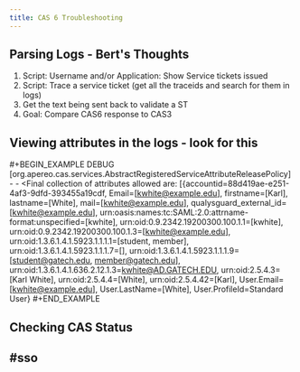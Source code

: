```yaml
---
title: CAS 6 Troubleshooting
---
```


## Parsing Logs - Bert's Thoughts
1. Script: Username and/or Application: Show Service tickets issued
2. Script: Trace a service ticket (get all the traceids and search for them in logs)
3. Get the text being sent back to validate a ST
4. Goal: Compare CAS6 response to CAS3
## Viewing attributes in the logs - look for this
#+BEGIN_EXAMPLE
DEBUG [org.apereo.cas.services.AbstractRegisteredServiceAttributeReleasePolicy] -  - <Final collection of attributes allowed are: [{​​accountid=88d419ae-e251-4af3-9dfd-393455a19cdf, Email=[kwhite@example.edu], firstname=[Karl], lastname=[White], mail=[kwhite@example.edu], qualysguard_external_id=[kwhite@example.edu], urn:oasis:names:tc:SAML:2.0:attrname-format:unspecified=[kwhite], urn:oid:0.9.2342.19200300.100.1.1=[kwhite], urn:oid:0.9.2342.19200300.100.1.3=[kwhite@example.edu], urn:oid:1.3.6.1.4.1.5923.1.1.1.1=[student, member], urn:oid:1.3.6.1.4.1.5923.1.1.1.7=[], urn:oid:1.3.6.1.4.1.5923.1.1.1.9=[student@gatech.edu, member@gatech.edu], urn:oid:1.3.6.1.4.1.636.2.12.1.3=kwhite@AD.GATECH.EDU, urn:oid:2.5.4.3=[Karl White], urn:oid:2.5.4.4=[White], urn:oid:2.5.4.42=[Karl], User.Email=[kwhite@example.edu], User.LastName=[White], User.ProfileId=Standard User}
#+END_EXAMPLE
## Checking CAS Status
###
## #sso
